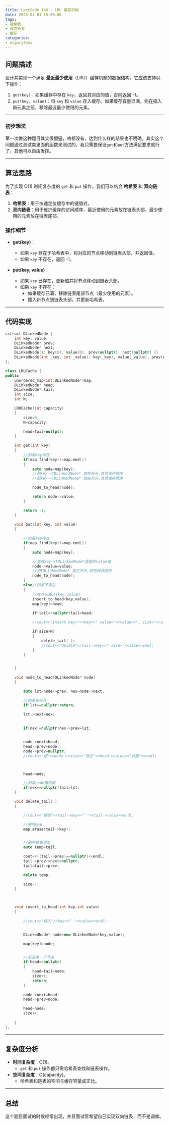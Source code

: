 ```yaml
---
title: LeetCode 146 - LRU 缓存机制
date: 2025-04-01 15:00:00
tags: 
- 哈希表
- 双向链表
- 缓存
categories:
- algorithms
---
```


## 问题描述

设计并实现一个满足 **最近最少使用**（LRU）缓存机制的数据结构。它应该支持以下操作：

1. `get(key)`：如果缓存中存在 `key`，返回其对应的值，否则返回 -1。
2. `put(key, value)`：将 `key` 和 `value` 存入缓存。如果缓存容量已满，则在插入新元素之前，移除最近最少使用的元素。

---

### 初步想法

第一次做这种题目其实很懵逼，啥都没有，达到什么样的结果也不明确。其实这个问题通过测试类里面的函数来测试的，我只需要保证`get`和`put`方法满足要求就行了，其他可以自由发挥。

---

## 算法思路

为了实现 O(1) 时间复杂度的 `get` 和 `put` 操作，我们可以结合 **哈希表** 和 **双向链表**：

1. **哈希表**：用于快速定位缓存中的键值对。
2. **双向链表**：用于维护缓存的访问顺序，最近使用的元素放在链表头部，最少使用的元素放在链表尾部。

### 操作细节

- **get(key)**：
  - 如果 `key` 存在于哈希表中，将对应的节点移动到链表头部，并返回值。
  - 如果 `key` 不存在，返回 -1。

- **put(key, value)**：
  - 如果 `key` 已存在，更新值并将节点移动到链表头部。
  - 如果 `key` 不存在：
    - 如果缓存已满，移除链表尾部节点（最少使用的元素）。
    - 插入新节点到链表头部，并更新哈希表。

---


## 代码实现

```c++
cstruct DLinkedNode {
    int key, value;
    DLinkedNode* prev;
    DLinkedNode* next;
    DLinkedNode(): key(0), value(0), prev(nullptr), next(nullptr) {}
    DLinkedNode(int _key, int _value): key(_key), value(_value), prev(nullptr), next(nullptr) {}
};

class LRUCache {
public:
    unordered_map<int,DLinkedNode*>map;
    DLinkedNode* head;
    DLinkedNode* tail;
    int size;
    int N;

    LRUCache(int capacity) 
    {
        size=0;
        N=capacity;

        head=tail=nullptr;
    }
    
    int get(int key) 
    {
        //如果key存在
        if(map.find(key)!=map.end())
        {
            auto node=map[key];
            //把key->TDLinkedNode* 放在开头,其他保持顺序
            //把key->TDLinkedNode* 放在开头,其他保持顺序

            node_to_head(node);

            return node->value;
        }

        return -1;
    }
    
    void put(int key, int value) 
    {

        //如果key存在
        if(map.find(key)!=map.end())
        {
            auto node=map[key];

            //更改key->TDLinkedNode*里面的value值
            node->value=value;
            //把TDLinkedNode* 放在开头,其他保持顺序
            node_to_head(node);
        }
        else//如果不存在
        {
            //在开头插入{key,value}
            insert_to_head(key,value);
            map[key]=head;
            
            if(tail==nullptr)tail=head;

            //cout<<"insert key="<<key<<" value="<<value<<", size="<<size<<endl;

            if(size>N)
            {
                delete_tail( );
                //cout<<"delete"<<tail->key<<" size="<<size<<endl;
            }
        }


    }

    void node_to_head(DLinkedNode* node)
    {

        auto lst=node->prev, nex=node->next;

        //如果在开头
        if(lst==nullptr)return;

        lst->next=nex;
        
    
        if(nex!=nullptr)nex->prev=lst;


        node->next=head;
        head->prev=node;
        node->prev=nullptr;
        //cout<<"把"<<node->value<<"放在"<<head->value<<"前面"<<endl;



        head=node;

        //如果node再结尾
        if(nex==nullptr)tail=lst;
    }

    void delete_tail( )
    {

        //cout<<"删除"<<tail->key<<" "<<tail->value<<endl;

        //删除map
        map.erase(tail->key);


        //删除链表里面
        auto temp=tail;

        cout<<((tail->prev)==nullptr)<<endl;
        tail->prev->next=nullptr;
        tail=tail->prev;

        delete temp;

        size--;
    }


    
    void insert_to_head(int key,int value)
    {
        
        //cout<<"插入"<<key<<" "<<value<<endl;


        DLinkedNode* node=new DLinkedNode(key,value);

        map[key]=node;


        //若是第一个节点
        if(head==nullptr)
        {
            head=tail=node;
            size++;
            return;
        }
 
        node->next=head;
        head->prev=node;

        head=node;
        size++;
        
    }
};
```

---

## 复杂度分析

- **时间复杂度**：O(1)。
  - `get` 和 `put` 操作都只需哈希表查找和链表操作。
- **空间复杂度**：O(capacity)。
  - 哈希表和链表的空间与缓存容量成正比。

---

## 总结

这个题目面试的时候经常出现，并且面试官希望自己实现双向链表，而不是调库。
